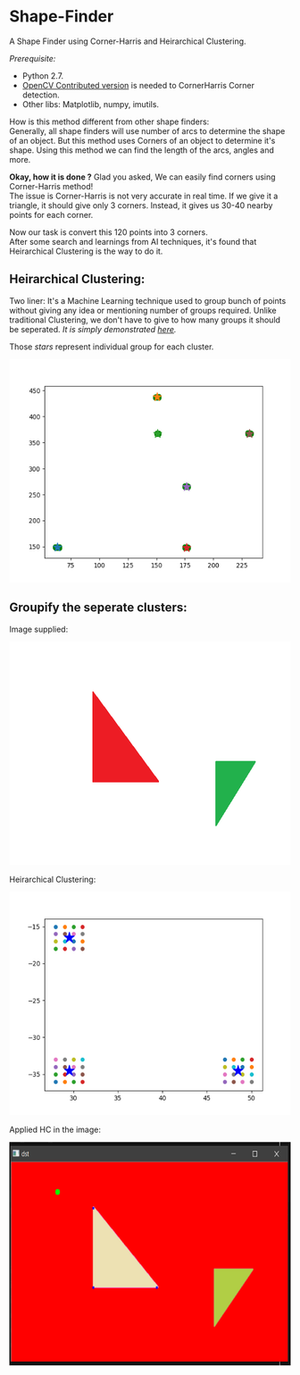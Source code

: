 # Shape-Finder
A Shape Finder using Corner-Harris and Heirarchical Clustering.

*Prerequisite:*
- Python 2.7.
- [OpenCV Contributed version](https://pypi.python.org/pypi/opencv-contrib-python) is needed to CornerHarris Corner detection.
- Other libs: Matplotlib, numpy, imutils.


How is this method different from other shape finders:  
Generally, all shape finders will use number of arcs to determine the shape of an object.
But this method uses Corners of an object to determine it's shape.
Using this method we can find the length of the arcs, angles and more.

**Okay, how it is done ?**
Glad you asked, We can easily find corners using Corner-Harris method!  
The issue is Corner-Harris is not very accurate in real time. If we give it a triangle, it should give only 3 corners.
Instead, it gives us 30-40 nearby points for each corner.

Now our task is convert this 120 points into 3 corners.  
After some search and learnings from AI techniques, it's found that Heirarchical Clustering is the way to do it.

## Heirarchical Clustering:  
Two liner: It's a Machine Learning technique used to group bunch of points without giving any idea or mentioning number of groups required. Unlike traditional Clustering, we don't have to give to how many groups it should be seperated.
*It is simply demonstrated [here](https://github.com/perseus784/Shape-Finder/blob/master/Heirarchical_Clustering.py).*  

Those *stars* represent individual group for each cluster.
<p align="center">
<img src="/hr.png" alt="hr" width="700" height="400">
</p>

## Groupify the seperate clusters:

Image supplied:
<p align="center">
<img src="/triangles.png" alt="tri" width="700" height="400">
</p>

Heirarchical Clustering:
<p align="center">
<img src="/Clustering.png" alt="matplot" width="700" height="400">
</p>

Applied HC in the image:
<p align="center">
<img src="/Clustered_image.png" alt="opencv" width="700" height="400">
</p>


